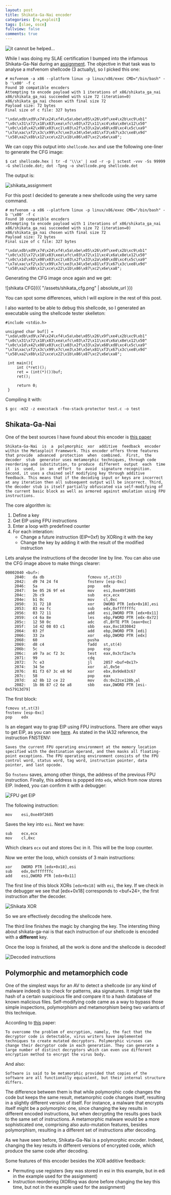 ```yaml
---
layout: post
title: Shikata-Ga-Nai encoder
categories: [re,exploit]
tags: [slae, osce]
fullview: false
comments: true
---
```


![it cannot be helped...](https://ih0.redbubble.net/image.464182666.3336/flat,550x550,075,f.u2.jpg)

While I was doing my SLAE certification I bumped into the infamous Shikata-Ga-Nai during an [assignment](). The objective in that task was to analyse a msfvenom shellcode (3 actually), so I picked this one:

```
# msfvenom -a x86 --platform linux -p linux/x86/exec CMD="/bin/bash" -b '\x00' -f c
Found 10 compatible encoders
Attempting to encode payload with 1 iterations of x86/shikata_ga_nai
x86/shikata_ga_nai succeeded with size 72 (iteration=0)
x86/shikata_ga_nai chosen with final size 72
Payload size: 72 bytes
Final size of c file: 327 bytes

"\xda\xdb\xd9\x74\x24\xf4\x5a\xbe\x05\x26\x9f\xe4\x2b\xc9\xb1"
"\x0c\x31\x72\x18\x83\xea\xfc\x03\x72\x11\xc4\x6a\x8e\x12\x50"
"\x0c\x1d\x42\x08\x03\xc1\x03\x2f\x33\x2a\x60\xd8\xc4\x5c\xa9"
"\x7a\xac\xf2\x3c\x99\x7c\xe3\x34\x5e\x81\xf3\x67\x3c\xe8\x9d"
"\x58\xa2\x8b\x12\xce\x22\x1b\x86\x87\xc2\x6e\xa8";
```

We can copy this output into `shellcode.hex` and use the following one-liner to generate the CFG image:

    $ cat shellcode.hex | tr -d '\\\x' | xxd -r -p | sctest -vvv -Ss 99999 -G shellcode.dot; dot -Tpng -o shellcode.png shellcode.dot

The output is:

![shikata_assignment](https://github.com/marcosValle/SLAE/blob/master/assignment5/exec_no_null.png)

For this post I decided to generate a new shellcode using the very same command.

```
# msfvenom -a x86 --platform linux -p linux/x86/exec CMD="/bin/bash" -b '\x00' -f c
Found 10 compatible encoders
Attempting to encode payload with 1 iterations of x86/shikata_ga_nai
x86/shikata_ga_nai succeeded with size 72 (iteration=0)
x86/shikata_ga_nai chosen with final size 72
Payload size: 72 bytes
Final size of c file: 327 bytes

"\xda\xdb\xd9\x74\x24\xf4\x5a\xbe\x05\x26\x9f\xe4\x2b\xc9\xb1"
"\x0c\x31\x72\x18\x83\xea\xfc\x03\x72\x11\xc4\x6a\x8e\x12\x50"
"\x0c\x1d\x42\x08\x03\xc1\x03\x2f\x33\x2a\x60\xd8\xc4\x5c\xa9"
"\x7a\xac\xf2\x3c\x99\x7c\xe3\x34\x5e\x81\xf3\x67\x3c\xe8\x9d"
"\x58\xa2\x8b\x12\xce\x22\x1b\x86\x87\xc2\x6e\xa8";
```

Generating the CFG image once again and we get:

![shikata CFG]({{ "/assets/shikata_cfg.png" | absolute_url }})

You can spot some differences, which I will explore in the rest of this post.

I also wanted to be able to debug this shellcode, so I generated an executable using the shellcode tester skelleton:

```
#include <stdio.h>

unsigned char buf[] = 
"\xda\xdb\xd9\x74\x24\xf4\x5a\xbe\x05\x26\x9f\xe4\x2b\xc9\xb1"
"\x0c\x31\x72\x18\x83\xea\xfc\x03\x72\x11\xc4\x6a\x8e\x12\x50"
"\x0c\x1d\x42\x08\x03\xc1\x03\x2f\x33\x2a\x60\xd8\xc4\x5c\xa9"
"\x7a\xac\xf2\x3c\x99\x7c\xe3\x34\x5e\x81\xf3\x67\x3c\xe8\x9d"
"\x58\xa2\x8b\x12\xce\x22\x1b\x86\x87\xc2\x6e\xa8";
 
 int main(){
     int (*ret)();
     ret = (int(*)())buf;
     ret();
 
     return 0;
 }
```

Compiling it with:

	$ gcc -m32 -z execstack -fno-stack-protector test.c -o test


## Shikata-Ga-Nai

One of the best sources I have found about this encoder is [this paper](http://mason.gmu.edu/~rfarley3/2014-ISC-CodeXt.pdf)

```
Shikata-Ga-Nai  is  a  polymorphic  xor  additive  feedback  encoder within the Metasploit Framework. This encoder offers three features that provide  advanced  protection  when  combined.  First,  the  decoder  stub  generator uses metamorphic techniques, through code reordering and substitution, to produce  different  output  each  time  it  is  used,  in  an  effort  to  avoid  signature recognition. Second, it uses a chained self modifying key through additive feedback. This means that if the decoding input or keys are incorrect at any iteration then all subsequent output will be incorrect. Third, the decoder stub is itself partially obfuscated via self-modifying of the current basic block as well as armored against emulation using FPU instructions.
```

The core algorithm is:

1. Define a key
2. Get EIP using FPU instructions
3. Enter a loop with predefined counter
4. For each interation:
    * Change a future instruction (EIP+0xf) by XORing it with the key
    * Change the key by adding it with the result of the modified instruction

Lets analyse the instructions of the decoder line by line. You can also use the CFG image above to make things clearer:

```
00002040 <buf>:
    2040:	da db                	fcmovu st,st(3)
    2042:	d9 74 24 f4          	fnstenv [esp-0xc]
    2046:	5a                   	pop    edx
    2047:	be 05 26 9f e4       	mov    esi,0xe49f2605
    204c:	2b c9                	sub    ecx,ecx
    204e:	b1 0c                	mov    cl,0xc
    2050:	31 72 18             	xor    DWORD PTR [edx+0x18],esi
    2053:	83 ea fc             	sub    edx,0xfffffffc
    2056:	03 72 11             	add    esi,DWORD PTR [edx+0x11]
    2059:	c4 6a 8e             	les    ebp,FWORD PTR [edx-0x72]
    205c:	12 50 0c             	adc    dl,BYTE PTR [eax+0xc]
    205f:	1d 42 08 03 c1       	sbb    eax,0xc1030842
    2064:	03 2f                	add    ebp,DWORD PTR [edi]
    2066:	33 2a                	xor    ebp,DWORD PTR [edx]
    2068:	60                   	pusha  
    2069:	d8 c4                	fadd   st,st(4)
    206b:	5c                   	pop    esp
    206c:	a9 7a ac f2 3c       	test   eax,0x3cf2ac7a
    2071:	99                   	cdq    
    2072:	7c e3                	jl     2057 <buf+0x17>
    2074:	34 5e                	xor    al,0x5e
    2076:	81 f3 67 3c e8 9d    	xor    ebx,0x9de83c67
    207c:	58                   	pop    eax
    207d:	a2 8b 12 ce 22       	mov    ds:0x22ce128b,al
    2082:	1b 86 87 c2 6e a8    	sbb    eax,DWORD PTR [esi-0x57913d79]
```

The first block:

```
fcmovu st,st(3)
fnstenv [esp-0xc]
pop    edx
```

Is an elegant way to grap EIP using FPU instructions. There are other ways to get EIP, as you can see [here](https://danielebellavista.blogspot.com/2014/10/ia32-shellcodes-get-eip-value.html). As stated in the IA32 reference, the instruction FNSTENV:

```
Saves the current FPU operating environment at the memory location specified with the destination operand, and then masks all floating-point exceptions. The FPU operating environment consists of the FPU control word, status word, tag word, instruction pointer, data pointer, and last opcode.
```

So `fnstenv` saves, among other things, the address of the previous FPU instruction. Finally, this address is popped into `edx`, which from now stores EIP. Indeed, you can confirm it with a debugger:

![FPU get EIP](https://github.com/marcosValle/marcosValle.github.io/blob/master/assets/media/fpu_eip.png)

The following instruction:

    mov    esi,0xe49f2605

Saves the key into `esi`. Next we have:

```
sub    ecx,ecx
mov    cl,0xc
```

Which clears `ecx` out and stores 0xc in it. This will be the loop counter.

Now we enter the loop, which consists of 3 main instructions:

```
xor    DWORD PTR [edx+0x18],esi
sub    edx,0xfffffffc
add    esi,DWORD PTR [edx+0x11]
```

The first line of this block XORs `[edx+0x18]` with `esi`, the key. If we check in the debugger we see that [edx+0x18] corresponds to <buf+24>, the first instruction after the decoder.

![Shikata XOR](https://github.com/marcosValle/marcosValle.github.io/blob/master/assets/media/shikata_xor.png)

So we are effectively decoding the shellcode here.

The third line finishes the magic by changing the key. The intersting thing about shikata-ga-nai is that each instruction of our shellcode is encoded with a **different** key.

Once the loop is finished, all the work is done and the shellcode is decoded!

![Decoded instructions](https://github.com/marcosValle/marcosValle.github.io/blob/master/assets/media/shikata_decoded.png)

## Polymorphic and metamorphich code
One of the simplest ways for an AV to detect a shellcode (or any kind of malware indeed) is to check for patterns, aka signatures. It might take the hash of a certain suspicious file and compare it to a hash database of known malicious files. Self-modifying code came as a way to bypass those simple inspections, polymorphism and metamorphism being two variants of this technique.

According to [this](http://nnt.es/Hunting%20for%20Metamorphic%20Engines.pdf) paper:

    To overcome the problem of encryption, namely, the fact that the decryptor code is detectable, virus writers have implemented techniques to create mutated decryptors. Polymorphic viruses can change their decryptor code in each generation. They can generate a large number of distinct decryptors which can even use different encryption method to encrypt the virus body.

And also:

    Software is said to be metamorphic provided that copies of the software are all functionally equivalent, but their internal structure differs.

The difference between them is that while polymorphic code changes the code but keeps the same result, metamorphic code changes itself, resulting in a slightly different version of itself. For instance, a malware that encrypts itself might be a polymorphic one, since changing the key results in different encoded instructions, but when decrypting the results goes back to the same set of instructions. A metamorphic malware would be a more sophisticated one, comprising also auto-mutation features, besides polymorphism, resulting in a different set of instructions after decoding.

As we have seen before, Shikata-Ga-Nai is a polymorphic encoder. Indeed, changing the key results in different versions of encrypted code, which produce the same code after decoding.

Some features of this encoder besides the XOR additive feedback:

* Permuting use registers (key was stored in esi in this example, but in edi in the example used for the assignment)
* Instruction reordering (XORing was done before changing the key this time, but not in the example used for the assignment)
